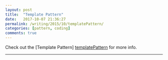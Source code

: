 ```yaml
---
layout: post
title:  "Template Pattern"
date:   2017-10-07 21:36:27
permalink: /writing/2015/10/templatePattern/
categories: [pattern, coding]
comments: true
---
```

Check out the [Template Pattern] [templatePattern] for more info.

[templatePattern]: http://wiki.c2.com/?TemplateMethodPattern

----------